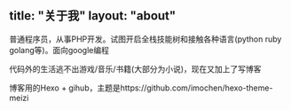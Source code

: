 title: "关于我"
layout: "about"
---

<!-- 这里写你的简介 -->

普通程序员，从事PHP开发。试图开启全栈技能树和接触各种语言(python ruby golang等)。面向google编程

代码外的生活逃不出游戏/音乐/书籍(大部分为小说)，现在又加上了写博客

博客用的Hexo + gihub，主题是https://github.com/imochen/hexo-theme-meizi

<!-- 本来都要弃坑了，毕竟不善于写作，但是临到找工作又捡回来了，毕竟总得有个让人了解自己的地方。

最近一年沉迷于 API 开发无法自拔，在这其中，学习 REST、HTTP、使用GO开发网关等，当然也希望能找到相关的工作。 -->
